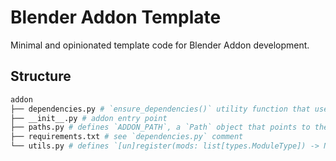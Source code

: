 # Blender Addon Template

Minimal and opinionated template code for Blender Addon development.

## Structure

```sh
addon
├── dependencies.py # `ensure_dependencies()` utility function that uses `pip` & `requirements.txt` to install packages into the `addon/dependencies` local folder
├── __init__.py # addon entry point
├── paths.py # defines `ADDON_PATH`, a `Path` object that points to the current addon path folder
├── requirements.txt # see `dependencies.py` comment
└── utils.py # defines `[un]register(mods: list[types.ModuleType]) -> Node` helper methods, see the contents of `__info__.py` for further comments
```
